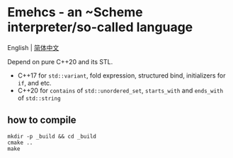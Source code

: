 # Emehcs - an ~Scheme interpreter/so-called language

English | [简体中文](./readme_CN.md)

Depend on pure C++20 and its STL.

- C++17 for `std::variant`, fold expression, structured bind, initializers for `if`, and etc.
- C++20 for `contains` of `std::unordered_set`, `starts_with` and `ends_with` of `std::string`

## how to compile

```shell
mkdir -p _build && cd _build
cmake ..
make
```
